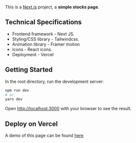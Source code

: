This is a [Next.js](https://nextjs.org/) project, a **simple stocks page**.

## Technical Specifications

* Frontend framework - Next JS.
* Styling/CSS library - Tailwindcss.
* Animation library - Framer motion
* Icons - React icons.
* Deployment - Vercel


## Getting Started

In the root directory, run the development server:

```bash
npm run dev
# or
yarn dev
```

Open [http://localhost:3000](http://localhost:3000) with your browser to see the result.

## Deploy on Vercel

A demo of this page can be found [here](https://simple-stocks-page.vercel.app)

